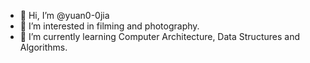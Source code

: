- 👋 Hi, I’m @yuan0-0jia
- 👀 I’m interested in filming and photography.
- 🌱 I’m currently learning Computer Architecture, Data Structures and Algorithms.


<!---
yuan0-0jia/yuan0-0jia is a ✨ special ✨ repository because its `README.md` (this file) appears on your GitHub profile.
You can click the Preview link to take a look at your changes.
--->
